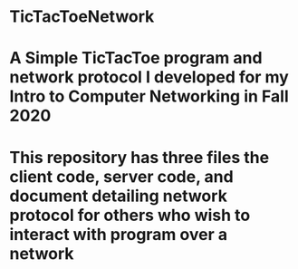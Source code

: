# TicTacToeNetwork

# A Simple TicTacToe program and network protocol I developed for my Intro to Computer Networking in Fall 2020
# This repository has three files the client code, server code, and document detailing network protocol for others who wish to interact with program over a network
#
